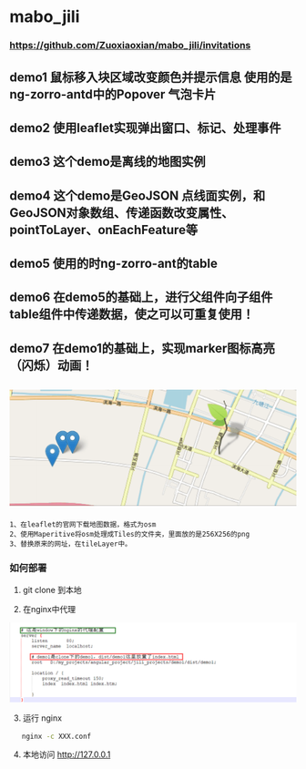  # mabo_jili

 ### https://github.com/Zuoxiaoxian/mabo_jili/invitations
 
 
 ## demo1 鼠标移入块区域改变颜色并提示信息 使用的是ng-zorro-antd中的Popover 气泡卡片
 
 ## demo2 使用leaflet实现弹出窗口、标记、处理事件
 
 ## demo3 这个demo是离线的地图实例
 
 ## demo4 这个demo是GeoJSON 点线面实例，和GeoJSON对象数组、传递函数改变属性、pointToLayer、onEachFeature等
 
 ## demo5 使用的时ng-zorro-ant的table
 
 ## demo6 在demo5的基础上，进行父组件向子组件table组件中传递数据，使之可以可重复使用！
 
 ## demo7 在demo1的基础上，实现marker图标高亮（闪烁）动画！
 

![demo7 效果](https://github.com/Zuoxiaoxian/mabo_jili/blob/master/demo_gifs/demo7.gif)
 ---
 
	1、在leaflet的官网下载地图数据，格式为osm
	2、使用Maperitive将osm处理成Tiles的文件夹，里面放的是256X256的png
	3、替换原来的网址，在tileLayer中。
 
 
[参考]:https://ng.ant.design/version/1.8.x/components/popover/zh
 
 ### 如何部署
 
 1. git clone 到本地
 
 2. 在nginx中代理
 
 ![详细配置](https://github.com/Zuoxiaoxian/mabo_jili/blob/master/conf_imgs/demo1_config.png)
 
 3. 运行 nginx
 ```bash
	nginx -c XXX.conf
 ```
 
 4. 本地访问 http://127.0.0.1
